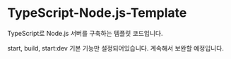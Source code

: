# TypeScript-Node.js-Template
TypeScript로 Node.js 서버를 구축하는 템플릿 코드입니다.

start, build, start:dev 기본 기능만 설정되어있습니다. 계속해서 보완할 예정입니다.
